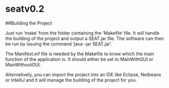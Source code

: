 # seatv0.2
##Building the Project

Just run ‘make’ from the folder containing the ‘Makefile’ file. It will handle the building of the project and output a SEAT.jar file. The software can then be run by issuing the command ‘java -jar SEAT.jar’.

The Manifest.mf file is needed by the Makefile to know which the main function of the application is. It should either be set to MainWithGUI or MainWithoutGUI.

Alternatively, you can import the project into an IDE like Eclipse, Netbeans or IntelliJ and it will manage the building of the project for you.
